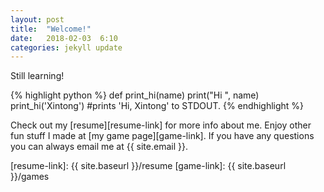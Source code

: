 ```yaml
---
layout: post
title:  "Welcome!"
date:   2018-02-03  6:10
categories: jekyll update
---
```


Still learning!


{% highlight python %}
def print_hi(name)
  print("Hi ", name)
print_hi('Xintong')
#prints 'Hi, Xintong' to STDOUT.
{% endhighlight %}

Check out my [resume][resume-link] for more info about me. 
Enjoy other fun stuff I made at [my game page][game-link]. 
If you have any questions you can always email me at {{  site.email  }}.

[resume-link]: {{  site.baseurl  }}/resume
[game-link]:   {{  site.baseurl  }}/games

